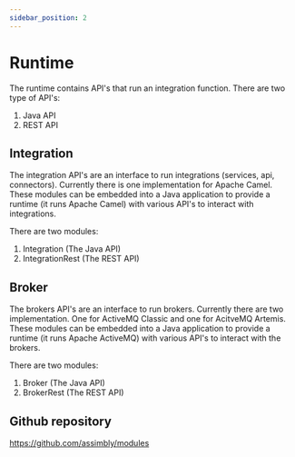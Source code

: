 ```yaml
---
sidebar_position: 2
---
```


# Runtime

The runtime contains API's that run an integration function. There are two type of API's:

1. Java API
2. REST API


## Integration

The integration API's are an interface to run integrations (services, api, connectors). Currently there is one implementation for Apache Camel. These modules 
can be embedded into a Java application to provide a runtime (it runs Apache Camel) with various API's to interact with integrations. 

There are two modules:

1. Integration (The Java API)
2. IntegrationRest (The REST API)

 
## Broker

The brokers API's are an interface to run brokers. Currently there are two implementation. One for ActiveMQ Classic and one for AcitveMQ Artemis. These modules 
can be embedded into a Java application to provide a runtime (it runs Apache ActiveMQ) with various API's to interact with the brokers. 

There are two modules:

1. Broker (The Java API)
2. BrokerRest (The REST API)


## Github repository

https://github.com/assimbly/modules